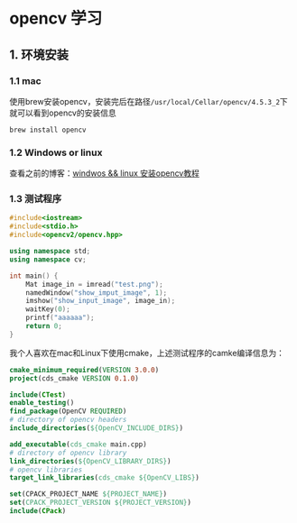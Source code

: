 # opencv 学习

## 1. 环境安装
### 1.1 mac
使用brew安装opencv，安装完后在路径`/usr/local/Cellar/opencv/4.5.3_2`下就可以看到opencv的安装信息
```shell
brew install opencv

```
### 1.2 Windows or linux
查看之前的博客：[windwos && linux 安装opencv教程](https://blog.csdn.net/sexyluna/article/details/104012425?ops_request_misc=%257B%2522request%255Fid%2522%253A%2522163638582916780262529657%2522%252C%2522scm%2522%253A%252220140713.130102334.pc%255Fall.%2522%257D&request_id=163638582916780262529657&biz_id=0&utm_medium=distribute.pc_search_result.none-task-blog-2~all~first_rank_ecpm_v1~rank_v31_ecpm-1-104012425.first_rank_v2_pc_rank_v29&utm_term=%E6%97%A9%E7%9D%A1%E7%9A%84%E5%8F%B6%E5%AD%90+opencv&spm=1018.2226.3001.4187)

### 1.3 测试程序
```c++
#include<iostream>
#include<stdio.h>
#include<opencv2/opencv.hpp>

using namespace std;
using namespace cv;

int main() {
	Mat image_in = imread("test.png");
	namedWindow("show_imput_image", 1);
	imshow("show_input_image", image_in);
	waitKey(0);
	printf("aaaaaa");
	return 0;
}

```

我个人喜欢在mac和Linux下使用cmake，上述测试程序的camke编译信息为：
```cmake
cmake_minimum_required(VERSION 3.0.0)
project(cds_cmake VERSION 0.1.0)

include(CTest)
enable_testing()
find_package(OpenCV REQUIRED)
# directory of opencv headers
include_directories(${OpenCV_INCLUDE_DIRS})

add_executable(cds_cmake main.cpp)
# directory of opencv library
link_directories(${OpenCV_LIBRARY_DIRS})
# opencv libraries
target_link_libraries(cds_cmake ${OpenCV_LIBS})

set(CPACK_PROJECT_NAME ${PROJECT_NAME})
set(CPACK_PROJECT_VERSION ${PROJECT_VERSION})
include(CPack)

```